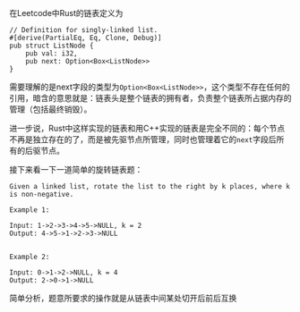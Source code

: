 在Leetcode中Rust的链表定义为

```
// Definition for singly-linked list.
#[derive(PartialEq, Eq, Clone, Debug)]
pub struct ListNode {
    pub val: i32,
    pub next: Option<Box<ListNode>>
}
```

需要理解的是next字段的类型为`Option<Box<ListNode>>`，这个类型不存在任何的引用，暗含的意思就是：链表头是整个链表的拥有者，负责整个链表所占据内存的管理（包括最终销毁）。

进一步说，Rust中这样实现的链表和用C++实现的链表是完全不同的：每个节点不再是独立存在的了，而是被先驱节点所管理，同时也管理着它的`next`字段后所有的后驱节点。

接下来看一下一道简单的旋转链表题：

```
Given a linked list, rotate the list to the right by k places, where k is non-negative.

Example 1:

Input: 1->2->3->4->5->NULL, k = 2
Output: 4->5->1->2->3->NULL


Example 2:

Input: 0->1->2->NULL, k = 4
Output: 2->0->1->NULL
```

简单分析，题意所要求的操作就是从链表中间某处切开后前后互换